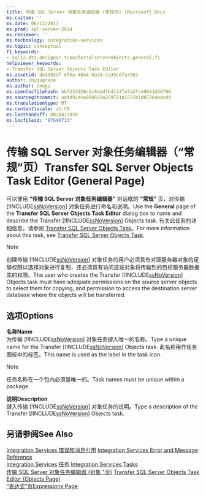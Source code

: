 ```yaml
---
title: 传输 SQL Server 对象任务编辑器 (常规页) |Microsoft Docs
ms.custom: ''
ms.date: 06/13/2017
ms.prod: sql-server-2014
ms.reviewer: ''
ms.technology: integration-services
ms.topic: conceptual
f1_keywords:
- sql12.dts.designer.transfersqlserverobjects.general.f1
helpviewer_keywords:
- Transfer SQL Server Objects Task Editor
ms.assetid: dedd85df-8f6a-40a4-ba28-ca35cdfa3982
author: chugugrace
ms.author: chugu
ms.openlocfilehash: bb7233928c5c8aed7b4134fe3a2fce0841d56796
ms.sourcegitcommit: ad4d92dce894592a259721a1571b1d8736abacdb
ms.translationtype: MT
ms.contentlocale: zh-CN
ms.lasthandoff: 08/04/2020
ms.locfileid: "87690713"
---
```

# <a name="transfer-sql-server-objects-task-editor-general-page"></a><span data-ttu-id="6a136-102">传输 SQL Server 对象任务编辑器（“常规”页）</span><span class="sxs-lookup"><span data-stu-id="6a136-102">Transfer SQL Server Objects Task Editor (General Page)</span></span>
  <span data-ttu-id="6a136-103">可以使用 **“传输 SQL Server 对象任务编辑器”** 对话框的 **“常规”** 页，对传输 [!INCLUDE[ssNoVersion](../includes/ssnoversion-md.md)] 对象任务进行命名和说明。</span><span class="sxs-lookup"><span data-stu-id="6a136-103">Use the **General** page of the **Transfer SQL Server Objects Task Editor** dialog box to name and describe the Transfer [!INCLUDE[ssNoVersion](../includes/ssnoversion-md.md)] Objects task.</span></span> <span data-ttu-id="6a136-104">有关此任务的详细信息，请参阅 [Transfer SQL Server Objects Task](control-flow/transfer-sql-server-objects-task.md)。</span><span class="sxs-lookup"><span data-stu-id="6a136-104">For more information about this task, see [Transfer SQL Server Objects Task](control-flow/transfer-sql-server-objects-task.md).</span></span>  
  
> [!NOTE]  
>  <span data-ttu-id="6a136-105">创建传输 [!INCLUDE[ssNoVersion](../includes/ssnoversion-md.md)] 对象任务的用户必须具有对源服务器对象的足够权限以选择对象进行复制，还必须具有访问这些对象将传输到的目标服务器数据库的权限。</span><span class="sxs-lookup"><span data-stu-id="6a136-105">The user who creates the Transfer [!INCLUDE[ssNoVersion](../includes/ssnoversion-md.md)] Objects task must have adequate permissions on the source server objects to select them for copying, and permission to access the destination server database where the objects will be transferred.</span></span>  
  
## <a name="options"></a><span data-ttu-id="6a136-106">选项</span><span class="sxs-lookup"><span data-stu-id="6a136-106">Options</span></span>  
 <span data-ttu-id="6a136-107">**名称**</span><span class="sxs-lookup"><span data-stu-id="6a136-107">**Name**</span></span>  
 <span data-ttu-id="6a136-108">为传输 [!INCLUDE[ssNoVersion](../includes/ssnoversion-md.md)] 对象任务键入唯一的名称。</span><span class="sxs-lookup"><span data-stu-id="6a136-108">Type a unique name for the Transfer [!INCLUDE[ssNoVersion](../includes/ssnoversion-md.md)] Objects task.</span></span> <span data-ttu-id="6a136-109">此名称用作任务图标中的标签。</span><span class="sxs-lookup"><span data-stu-id="6a136-109">This name is used as the label in the task icon.</span></span>  
  
> [!NOTE]  
>  <span data-ttu-id="6a136-110">任务名称在一个包内必须是唯一的。</span><span class="sxs-lookup"><span data-stu-id="6a136-110">Task names must be unique within a package.</span></span>  
  
 <span data-ttu-id="6a136-111">**说明**</span><span class="sxs-lookup"><span data-stu-id="6a136-111">**Description**</span></span>  
 <span data-ttu-id="6a136-112">键入传输 [!INCLUDE[ssNoVersion](../includes/ssnoversion-md.md)] 对象任务的说明。</span><span class="sxs-lookup"><span data-stu-id="6a136-112">Type a description of the Transfer [!INCLUDE[ssNoVersion](../includes/ssnoversion-md.md)] Objects task.</span></span>  
  
## <a name="see-also"></a><span data-ttu-id="6a136-113">另请参阅</span><span class="sxs-lookup"><span data-stu-id="6a136-113">See Also</span></span>  
 <span data-ttu-id="6a136-114">[Integration Services 错误和消息引用](../../2014/integration-services/integration-services-error-and-message-reference.md) </span><span class="sxs-lookup"><span data-stu-id="6a136-114">[Integration Services Error and Message Reference](../../2014/integration-services/integration-services-error-and-message-reference.md) </span></span>  
 <span data-ttu-id="6a136-115">[Integration Services 任务](control-flow/integration-services-tasks.md) </span><span class="sxs-lookup"><span data-stu-id="6a136-115">[Integration Services Tasks](control-flow/integration-services-tasks.md) </span></span>  
 <span data-ttu-id="6a136-116">[传输 SQL Server 对象任务编辑器 &#40;对象 "页&#41;](../../2014/integration-services/transfer-sql-server-objects-task-editor-objects-page.md) </span><span class="sxs-lookup"><span data-stu-id="6a136-116">[Transfer SQL Server Objects Task Editor &#40;Objects Page&#41;](../../2014/integration-services/transfer-sql-server-objects-task-editor-objects-page.md) </span></span>  
 [<span data-ttu-id="6a136-117">“表达式”页</span><span class="sxs-lookup"><span data-stu-id="6a136-117">Expressions Page</span></span>](expressions/expressions-page.md)  
  
  
